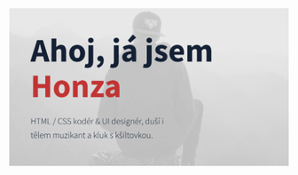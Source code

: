 <picture>
  <source media="(prefers-color-scheme: dark)" srcset="https://github.com/jsuradesign/jsuradesign/blob/master/assets/v2/hero-bg-dark.png?raw=true">
  <img src="https://github.com/jsuradesign/jsuradesign/blob/master/assets/v2/hero-bg-light.png?raw=true">
</picture>

